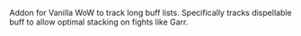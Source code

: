 Addon for Vanilla WoW to track long buff lists.
Specifically tracks dispellable buff to allow optimal stacking on fights like Garr.
